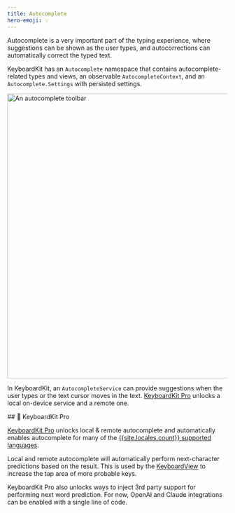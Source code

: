 ```yaml
---
title: Autocomplete
hero-emoji: 💡
---
```


Autocomplete is a very important part of the typing experience, where suggestions can be shown as the user types, and autocorrections can automatically correct the typed text.

KeyboardKit has an ``Autocomplete`` namespace that contains autocomplete-related types and views, an observable ``AutocompleteContext``, and an `Autocomplete.Settings`  with persisted settings.

<img width="650" alt="An autocomplete toolbar" src="{{page.assets}}autocompletetoolbar.jpg" />

In KeyboardKit, an ``AutocompleteService`` can provide suggestions when the user types or the text cursor moves in the text. [KeyboardKit Pro][pro] unlocks a local on-device service and a remote one.


<a name="pro">
## 👑 KeyboardKit Pro

[KeyboardKit Pro][Pro] unlocks local & remote autocomplete and automatically enables autocomplete for many of the [{{site.locales.count}} supported languages](/locales).

Local and remote autocomplete will automatically perform next-character predictions based on the result. This is used by the [KeyboardView](/features/essentials-keyboardview) to increase the tap area of more probable keys.

KeyboardKit Pro also unlocks ways to inject 3rd party support for performing next word prediction. For now, OpenAI and Claude integrations can be enabled with a single line of code.


[Pro]: /pro

